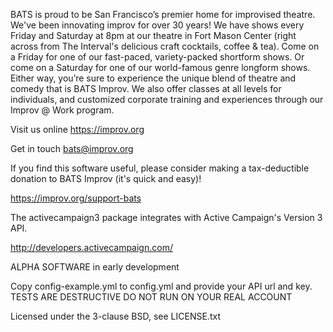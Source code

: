BATS is proud to be San Francisco’s premier home for improvised theatre.
We've been innovating improv for over 30 years! We have shows every Friday and
Saturday at 8pm at our theatre in Fort Mason Center (right across from The
Interval's delicious craft cocktails, coffee & tea). Come on a Friday for one
of our fast-paced, variety-packed shortform shows. Or come on a Saturday for
one of our world-famous genre longform shows. Either way, you’re sure to
experience the unique blend of theatre and comedy that is BATS Improv. We also
offer classes at all levels for individuals, and customized corporate training
and experiences through our Improv @ Work program.

Visit us online https://improv.org

Get in touch bats@improv.org

If you find this software useful, please consider making a tax-deductible
donation to BATS Improv (it's quick and easy)!

https://improv.org/support-bats

The activecampaign3 package integrates with Active Campaign's Version 3 API.

http://developers.activecampaign.com/

ALPHA SOFTWARE in early development

Copy config-example.yml to config.yml and provide your API url and key. TESTS ARE DESTRUCTIVE DO NOT RUN ON YOUR REAL ACCOUNT

Licensed under the 3-clause BSD, see LICENSE.txt
